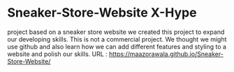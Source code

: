 # Sneaker-Store-Website X-Hype
project based on a sneaker store website
we created this project to expand our developing skills. This is not a commercial project.
We thought we might use github and also learn how we can add different features and styling to a website and polish our skills. 
URL : https://maazorawala.github.io/Sneaker-Store-Website/

